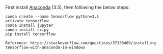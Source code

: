 
First install [Anaconda](https://www.continuum.io/downloads#windows) (3.5), then following the below steps:
```
conda create --name tensorflow python=3.5
activate tensorflow
conda install jupyter
conda install scipy
pip install tensorflow

Reference: https://stackoverflow.com/questions/37130489/installing-tensorflow-with-anaconda-in-windows
```
